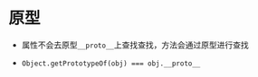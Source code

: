 <!--
 * @LastEditors: Sinosaurus
--> 
# 原型

+ 属性不会去原型`__proto__`上查找查找，方法会通过原型进行查找

+ `Object.getPrototypeOf(obj) === obj.__proto__` 
